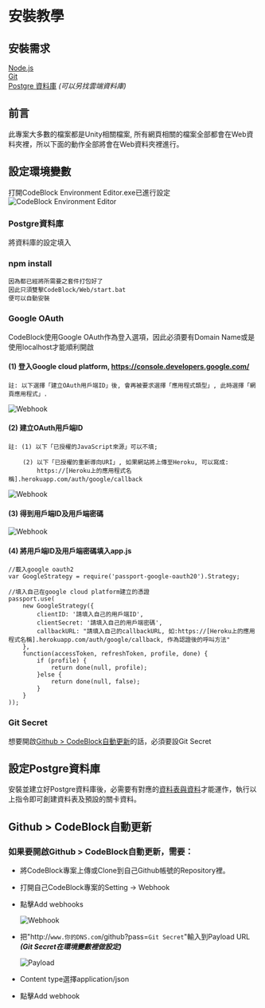 # 安裝教學

## 安裝需求
[Node.js](https://nodejs.org/)  
[Git](https://git-scm.com/downloads)  
[Postgre 資料庫](https://www.postgresql.org/download/) *(可以另找雲端資料庫)*

## 前言
此專案大多數的檔案都是Unity相關檔案, 所有網頁相關的檔案全部都會在Web資料夾裡，所以下面的動作全部將會在Web資料夾裡進行。

## 設定環境變數
打開CodeBlock Environment Editor.exe已進行設定  
<img src="imgs/CodeBlock Environment Editor.png" alt="CodeBlock Environment Editor"/>

### **Postgre資料庫**
將資料庫的設定填入

### **npm install**
```
因為都已經將所需要之套件打包好了
因此只須雙擊CodeBlock/Web/start.bat
便可以自動安裝
```

### **Google OAuth**
CodeBlock使用Google OAuth作為登入選項，因此必須要有Domain Name或是使用localhost才能順利開啟


#### (1) 登入Google cloud platform, https://console.developers.google.com/
```
註: 以下選擇「建立OAuth用戶端ID」後, 會再被要求選擇「應用程式類型」, 此時選擇「網頁應用程式」.
```
 <img src="imgs/A-01.jpg" alt="Webhook"/>

#### (2) 建立OAuth用戶端ID
```
註: (1) 以下「已授櫂的JavaScript來源」可以不填;

    (2) 以下「已授櫂的重新導向URI」, 如果網站將上傳至Heroku, 可以寫成:
        https://[Heroku上的應用程式名稱].herokuapp.com/auth/google/callback
```

 <img src="imgs/A-02.jpg" alt="Webhook"/>

#### (3) 得到用戶端ID及用戶端密碼 
<img src="imgs/A-03.jpg" alt="Webhook"/>

#### (4) 將用戶端ID及用戶端密碼填入app.js 
```
//載入google oauth2
var GoogleStrategy = require('passport-google-oauth20').Strategy;

//填入自己在google cloud platform建立的憑證
passport.use(
    new GoogleStrategy({
        clientID: '請填入自己的用戶端ID', 
        clientSecret: '請填入自己的用戶端密碼',
        callbackURL: "請填入自己的callbackURL, 如:https://[Heroku上的應用程式名稱].herokuapp.com/auth/google/callback, 作為認證後的呼叫方法"
    },
    function(accessToken, refreshToken, profile, done) {
        if (profile) {
            return done(null, profile);
        }else {
            return done(null, false);
        }
    }
));
```

### **Git Secret**
想要開啟[Github > CodeBlock自動更新](#GHCB)的話，必須要設Git Secret

## 設定Postgre資料庫
安裝並建立好Postgre資料庫後，必需要有對應的[資料表與資料](/Documents/db.md)才能運作，執行以上指令即可創建資料表及預設的關卡資料。


## Github > CodeBlock自動更新<a name="GHCB"></a>
### 如果要開啟Github > CodeBlock自動更新，需要：
- 將CodeBlock專案上傳或Clone到自己Github帳號的Repository裡。
- 打開自己CodeBlock專案的Setting -> Webhook
- 點擊Add webhooks

  <img src="imgs/Webhook.png" alt="Webhook"/>

- 把"http://```www.你的DNS.com```/github?pass=```Git Secret```"輸入到Payload URL ***(Git Secret在環境變數裡做設定)***

  <img src="imgs/Payload.png" alt="Payload"/>

- Content type選擇application/json
- 點擊Add webhook
